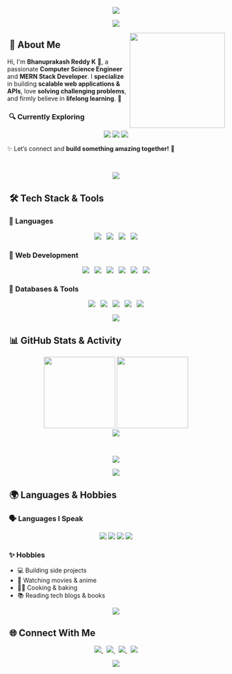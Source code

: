 <p align="center">
  <img src="https://capsule-render.vercel.app/api?type=waving&color=F77F00&height=200&section=header&text=Bhanuprakash%20Reddy%20K&fontSize=40&fontColor=ffffff&animation=fadeIn&fontAlignY=35"/>
</p>

<p align="center">
  <img src="https://readme-typing-svg.herokuapp.com?size=25&duration=4000&color=F77F00&center=true&vCenter=true&width=700&lines=Full+Stack+Developer+💻;MERN+Stack+Engineer+🚀;Open+Source+Contributor+🌍;Tech+Explorer+🔥" />
</p>

<p align="center">
  <img src="https://media.giphy.com/media/WUlplcMpOCEmTGBtBW/giphy.gif" width="220px" align="right" />
</p>

## &nbsp;🚀 About Me

Hi, I'm **Bhanuprakash Reddy K** 👋, a passionate **Computer Science Engineer** and **MERN Stack Developer**.
I **specialize** in building **scalable web applications & APIs**, love **solving challenging problems**,
and firmly believe in **lifelong learning**. 🌱

### &nbsp;🔍 Currently Exploring

<p align="center">
  <img src="https://img.shields.io/badge/Machine%20Learning-blue?style=for-the-badge&logo=cplusplus&logoColor=white"/>
  <img src="https://img.shields.io/badge/DevOps-red?style=for-the-badge&logo=python&logoColor=white"/>
  <img src="https://img.shields.io/badge/Cloud%20Computing-orange?style=for-the-badge&logo=kotlin&logoColor=white"/>
</p>

✨ Let’s connect and **build something amazing together!** 🚀

<br>

<p align="center">
  <img src="https://user-images.githubusercontent.com/73097560/115834477-dbab4500-a447-11eb-908a-139a6edaec5c.gif">
</p>

## &nbsp;🛠️ Tech Stack & Tools

### &nbsp;🔹 Languages
<p align="center">
  <img src="https://img.shields.io/badge/C++-00599C?style=for-the-badge&logo=cplusplus&logoColor=white"/>
  &nbsp;
  <img src="https://img.shields.io/badge/Python-3776AB?style=for-the-badge&logo=python&logoColor=white"/>
  &nbsp;
  <img src="https://img.shields.io/badge/Kotlin-7F52FF?style=for-the-badge&logo=kotlin&logoColor=white"/>
  &nbsp;
  <img src="https://img.shields.io/badge/JavaScript-F7DF1E?style=for-the-badge&logo=javascript&logoColor=000"/>
</p>

### &nbsp;🔹 Web Development
<p align="center">
  <img src="https://img.shields.io/badge/HTML5-E34F26?style=for-the-badge&logo=html5&logoColor=white"/>
  &nbsp;
  <img src="https://img.shields.io/badge/CSS3-1572B6?style=for-the-badge&logo=css3&logoColor=white"/>
  &nbsp;
  <img src="https://img.shields.io/badge/SASS-CC6699?style=for-the-badge&logo=sass&logoColor=white"/>
  &nbsp;
  <img src="https://img.shields.io/badge/React-61DAFB?style=for-the-badge&logo=react&logoColor=000"/>
  &nbsp;
  <img src="https://img.shields.io/badge/Node.js-43853D?style=for-the-badge&logo=node.js&logoColor=white"/>
  &nbsp;
  <img src="https://img.shields.io/badge/Express.js-000000?style=for-the-badge&logo=express&logoColor=white"/>
</p>

### &nbsp;🔹 Databases & Tools
<p align="center">
  <img src="https://img.shields.io/badge/MongoDB-4EA94B?style=for-the-badge&logo=mongodb&logoColor=white"/>
  &nbsp;
  <img src="https://img.shields.io/badge/Git-F05032?style=for-the-badge&logo=git&logoColor=white"/>
  &nbsp;
  <img src="https://img.shields.io/badge/GitHub-181717?style=for-the-badge&logo=github&logoColor=white"/>
  &nbsp;
  <img src="https://img.shields.io/badge/VSCode-0078D4?style=for-the-badge&logo=visualstudiocode&logoColor=white"/>
  &nbsp;
  <img src="https://img.shields.io/badge/Bootstrap-563D7C?style=for-the-badge&logo=bootstrap&logoColor=white"/>
</p>

<p align="center">
  <img src="https://user-images.githubusercontent.com/73097560/115834477-dbab4500-a447-11eb-908a-139a6edaec5c.gif">
</p>

## &nbsp;📊 GitHub Stats & Activity

<p align="center">
  <img src="https://github-readme-stats.vercel.app/api?username=bhanreddy&show_icons=true&theme=tokyonight&hide_border=true" height="165"/>
  <img src="https://github-readme-streak-stats.herokuapp.com/?user=bhanreddy&theme=tokyonight&hide_border=true" height="165"/>
  <br>
  <img src="https://github-readme-stats.vercel.app/api/top-langs/?username=bhanreddy&layout=compact&theme=tokyonight&hide_border=true"/>
</p>

<br>
<p align="center">
  <img src="https://github.com/bhanreddy/bhanreddy/blob/output/github-contribution-grid-snake.svg"/>
</p>

<p align="center">
  <img src="https://user-images.githubusercontent.com/73097560/115834477-dbab4500-a447-11eb-908a-139a6edaec5c.gif">
</p>

## &nbsp;🌍 Languages & Hobbies

### &nbsp;🗣️ Languages I Speak
<p align="center">
  <img src="https://img.shields.io/badge/English-Fluent-blue?style=for-the-badge"/>
  <img src="https://img.shields.io/badge/Telugu-Native-green?style=for-the-badge"/>
  <img src="https://img.shields.io/badge/Kannada-Fluent-orange?style=for-the-badge"/>
  <img src="https://img.shields.io/badge/Hindi-Conversational-red?style=for-the-badge"/>
</p>

### &nbsp;✨ Hobbies
- 💻 Building side projects
- 🍿 Watching movies & anime
- 👨‍🍳 Cooking & baking
- 📚 Reading tech blogs & books

<p align="center">
  <img src="https://user-images.githubusercontent.com/73097560/115834477-dbab4500-a447-11eb-908a-139a6edaec5c.gif">
</p>

## &nbsp;🌐 Connect With Me

<p align="center">
  <a href="https://github.com/bhanreddy">
    <img src="https://img.shields.io/badge/GitHub-bhanreddy-181717?style=for-the-badge&logo=github"/>
  </a>
  &nbsp;
  <a href="https://www.linkedin.com/in/bhanuprakashreddygaru/">
    <img src="https://img.shields.io/badge/LinkedIn-Bhanuprakash%20Reddy-blue?style=for-the-badge&logo=linkedin"/>
  </a>
  &nbsp;
  <a href="mailto:reddybhanu283@gmail.com">
    <img src="https://img.shields.io/badge/Email-reddybhanu283%40gmail.com-red?style=for-the-badge&logo=gmail"/>
  </a>
  &nbsp;
  <a href="tel:+919347556547">
    <img src="https://img.shields.io/badge/Phone-9347556547-success?style=for-the-badge&logo=whatsapp"/>
  </a>
</p>

<p align="center">
  <img src="https://capsule-render.vercel.app/api?type=waving&color=F77F00&height=120&section=footer"/>
</p>
